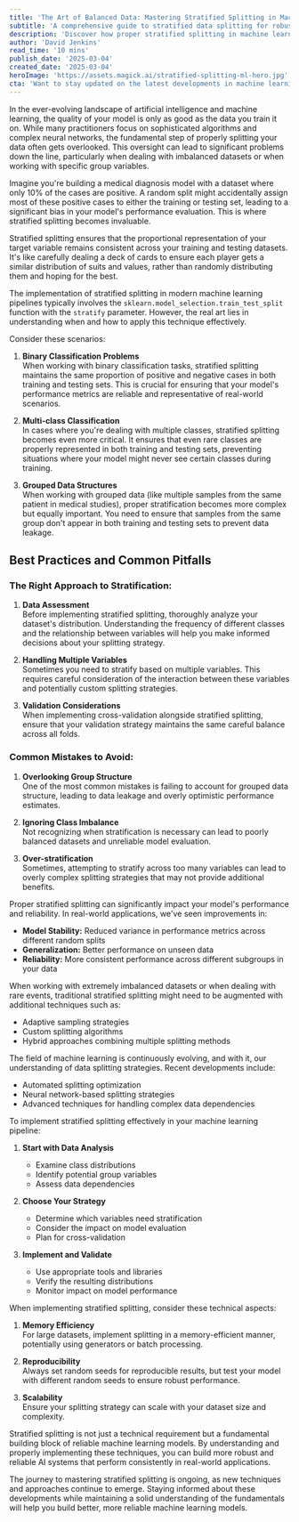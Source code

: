 ```yaml
---
title: 'The Art of Balanced Data: Mastering Stratified Splitting in Machine Learning'
subtitle: 'A comprehensive guide to stratified data splitting for robust ML models'
description: 'Discover how proper stratified splitting in machine learning can significantly improve model performance and reliability. This comprehensive guide covers essential techniques, common pitfalls, and best practices for implementing effective data splitting strategies in your ML pipeline.'
author: 'David Jenkins'
read_time: '10 mins'
publish_date: '2025-03-04'
created_date: '2025-03-04'
heroImage: 'https://assets.magick.ai/stratified-splitting-ml-hero.jpg'
cta: 'Want to stay updated on the latest developments in machine learning and data science? Follow us on LinkedIn for more expert insights and practical tips on building robust AI systems.'
---
```


In the ever-evolving landscape of artificial intelligence and machine learning, the quality of your model is only as good as the data you train it on. While many practitioners focus on sophisticated algorithms and complex neural networks, the fundamental step of properly splitting your data often gets overlooked. This oversight can lead to significant problems down the line, particularly when dealing with imbalanced datasets or when working with specific group variables.

Imagine you're building a medical diagnosis model with a dataset where only 10% of the cases are positive. A random split might accidentally assign most of these positive cases to either the training or testing set, leading to a significant bias in your model's performance evaluation. This is where stratified splitting becomes invaluable.

Stratified splitting ensures that the proportional representation of your target variable remains consistent across your training and testing datasets. It's like carefully dealing a deck of cards to ensure each player gets a similar distribution of suits and values, rather than randomly distributing them and hoping for the best.

The implementation of stratified splitting in modern machine learning pipelines typically involves the `sklearn.model_selection.train_test_split` function with the `stratify` parameter. However, the real art lies in understanding when and how to apply this technique effectively.

Consider these scenarios:

1. **Binary Classification Problems**  
   When working with binary classification tasks, stratified splitting maintains the same proportion of positive and negative cases in both training and testing sets. This is crucial for ensuring that your model's performance metrics are reliable and representative of real-world scenarios.

2. **Multi-class Classification**  
   In cases where you're dealing with multiple classes, stratified splitting becomes even more critical. It ensures that even rare classes are properly represented in both training and testing sets, preventing situations where your model might never see certain classes during training.

3. **Grouped Data Structures**  
   When working with grouped data (like multiple samples from the same patient in medical studies), proper stratification becomes more complex but equally important. You need to ensure that samples from the same group don't appear in both training and testing sets to prevent data leakage.

## Best Practices and Common Pitfalls

### The Right Approach to Stratification:

1. **Data Assessment**  
   Before implementing stratified splitting, thoroughly analyze your dataset's distribution. Understanding the frequency of different classes and the relationship between variables will help you make informed decisions about your splitting strategy.

2. **Handling Multiple Variables**  
   Sometimes you need to stratify based on multiple variables. This requires careful consideration of the interaction between these variables and potentially custom splitting strategies.

3. **Validation Considerations**  
   When implementing cross-validation alongside stratified splitting, ensure that your validation strategy maintains the same careful balance across all folds.

### Common Mistakes to Avoid:

1. **Overlooking Group Structure**  
   One of the most common mistakes is failing to account for grouped data structure, leading to data leakage and overly optimistic performance estimates.

2. **Ignoring Class Imbalance**  
   Not recognizing when stratification is necessary can lead to poorly balanced datasets and unreliable model evaluation.

3. **Over-stratification**  
   Sometimes, attempting to stratify across too many variables can lead to overly complex splitting strategies that may not provide additional benefits.

Proper stratified splitting can significantly impact your model's performance and reliability. In real-world applications, we've seen improvements in:

- **Model Stability:** Reduced variance in performance metrics across different random splits  
- **Generalization:** Better performance on unseen data  
- **Reliability:** More consistent performance across different subgroups in your data  

When working with extremely imbalanced datasets or when dealing with rare events, traditional stratified splitting might need to be augmented with additional techniques such as:

- Adaptive sampling strategies  
- Custom splitting algorithms  
- Hybrid approaches combining multiple splitting methods  

The field of machine learning is continuously evolving, and with it, our understanding of data splitting strategies. Recent developments include:

- Automated splitting optimization  
- Neural network-based splitting strategies  
- Advanced techniques for handling complex data dependencies  

To implement stratified splitting effectively in your machine learning pipeline:

1. **Start with Data Analysis**  
   - Examine class distributions  
   - Identify potential group variables  
   - Assess data dependencies

2. **Choose Your Strategy**  
   - Determine which variables need stratification  
   - Consider the impact on model evaluation  
   - Plan for cross-validation

3. **Implement and Validate**  
   - Use appropriate tools and libraries  
   - Verify the resulting distributions  
   - Monitor impact on model performance

When implementing stratified splitting, consider these technical aspects:

1. **Memory Efficiency**  
   For large datasets, implement splitting in a memory-efficient manner, potentially using generators or batch processing.

2. **Reproducibility**  
   Always set random seeds for reproducible results, but test your model with different random seeds to ensure robust performance.

3. **Scalability**  
   Ensure your splitting strategy can scale with your dataset size and complexity.

Stratified splitting is not just a technical requirement but a fundamental building block of reliable machine learning models. By understanding and properly implementing these techniques, you can build more robust and reliable AI systems that perform consistently in real-world applications.

The journey to mastering stratified splitting is ongoing, as new techniques and approaches continue to emerge. Staying informed about these developments while maintaining a solid understanding of the fundamentals will help you build better, more reliable machine learning models.